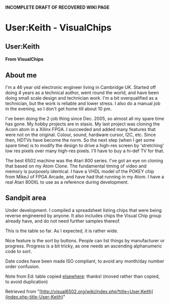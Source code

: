 **INCOMPLETE DRAFT OF RECOVERED WIKI PAGE**

# User:Keith - VisualChips

## User:Keith

#### From VisualChips

## About me

I'm a 46 year old electronic engineer living in Cambridge UK.
Started off doing 4 years as a technical author, went round the world, and have been doing small scale design and technician work.
I'm a bit overqualified as a technician, but the work is reliable and lower stress.
I also do a manual job in the evening, so I don't get home till about 10 pm.

I've been doing the 2-job thing since Dec. 2005, so almost all my spare time has gone. My hobby projects are in stasis. My last project was cloning the Acorn atom in a Xilinx FPGA. I succeeded and added many features that were not on the original. Colour, sound, hardware cursor, I2C, etc. Since then, HDTVs have become the norm. So the next step (when I get some spare time) is to modify the design to drive a high-res screen by 'stretching' low res pixels over many high-res pixels. I'll have to buy a hi-def TV for that.

The best 6502 machine was the Atari 800 series. I've got an eye on cloning that based on my Atom Clone. The fundamental timing of video and memory is purposely identical. I have a VHDL model of the POKEY chip from MikeJ of FPGA Arcade, and have had that running in my Atom. I have a real Atari 800XL to use as a reference during development.

## Sandpit area

Under development. I compiled a spreadsheet listing chips that were being reverse engineered by anyone.
It also includes chips the Visual Chip group already have, and do not need further samples thereof.

This is the table so far. As I expected, it is rather wide.

Nice feature is the sort by buttons. People can list things by manufacturer or progress.
Progress is a bit tricky, as one needs an ascending alphanumeric code to sort.

Date codes have been made ISO compliant, to avoid any month/day number order confusion.

Note from Ed: table copied [elsewhere](index.php-title-Chips_in_our_collection): thanks!  (moved rather than copied, to avoid duplication)

Retrieved from "[http://visual6502.org/wiki/index.php?title=User:Keith](index.php-title-User-Keith)"


